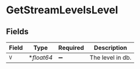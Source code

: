 # GetStreamLevelsLevel


## Fields

| Field              | Type               | Required           | Description        |
| ------------------ | ------------------ | ------------------ | ------------------ |
| `V`                | **float64*         | :heavy_minus_sign: | The level in db.   |